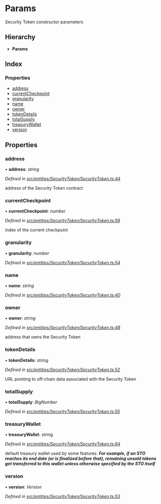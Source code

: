 # Params

Security Token constructor parameters

## Hierarchy

* **Params**

## Index

### Properties

* [address](../interfaces/_entities_securitytoken_securitytoken_.params.md#address)
* [currentCheckpoint](../interfaces/_entities_securitytoken_securitytoken_.params.md#currentcheckpoint)
* [granularity](../interfaces/_entities_securitytoken_securitytoken_.params.md#granularity)
* [name](../interfaces/_entities_securitytoken_securitytoken_.params.md#name)
* [owner](../interfaces/_entities_securitytoken_securitytoken_.params.md#owner)
* [tokenDetails](../interfaces/_entities_securitytoken_securitytoken_.params.md#tokendetails)
* [totalSupply](../interfaces/_entities_securitytoken_securitytoken_.params.md#totalsupply)
* [treasuryWallet](../interfaces/_entities_securitytoken_securitytoken_.params.md#treasurywallet)
* [version](../interfaces/_entities_securitytoken_securitytoken_.params.md#version)

## Properties

### address

• **address**: _string_

_Defined in_ [_src/entities/SecurityToken/SecurityToken.ts:44_](https://github.com/PolymathNetwork/polymath-sdk/blob/e8bbc1e/src/entities/SecurityToken/SecurityToken.ts#L44)

address of the Security Token contract

### currentCheckpoint

• **currentCheckpoint**: _number_

_Defined in_ [_src/entities/SecurityToken/SecurityToken.ts:59_](https://github.com/PolymathNetwork/polymath-sdk/blob/e8bbc1e/src/entities/SecurityToken/SecurityToken.ts#L59)

index of the current checkpoint

### granularity

• **granularity**: _number_

_Defined in_ [_src/entities/SecurityToken/SecurityToken.ts:54_](https://github.com/PolymathNetwork/polymath-sdk/blob/e8bbc1e/src/entities/SecurityToken/SecurityToken.ts#L54)

### name

• **name**: _string_

_Defined in_ [_src/entities/SecurityToken/SecurityToken.ts:40_](https://github.com/PolymathNetwork/polymath-sdk/blob/e8bbc1e/src/entities/SecurityToken/SecurityToken.ts#L40)

### owner

• **owner**: _string_

_Defined in_ [_src/entities/SecurityToken/SecurityToken.ts:48_](https://github.com/PolymathNetwork/polymath-sdk/blob/e8bbc1e/src/entities/SecurityToken/SecurityToken.ts#L48)

address that owns the Security Token

### tokenDetails

• **tokenDetails**: _string_

_Defined in_ [_src/entities/SecurityToken/SecurityToken.ts:52_](https://github.com/PolymathNetwork/polymath-sdk/blob/e8bbc1e/src/entities/SecurityToken/SecurityToken.ts#L52)

URL pointing to off-chain data associated with the Security Token

### totalSupply

• **totalSupply**: _BigNumber_

_Defined in_ [_src/entities/SecurityToken/SecurityToken.ts:55_](https://github.com/PolymathNetwork/polymath-sdk/blob/e8bbc1e/src/entities/SecurityToken/SecurityToken.ts#L55)

### treasuryWallet

• **treasuryWallet**: _string_

_Defined in_ [_src/entities/SecurityToken/SecurityToken.ts:64_](https://github.com/PolymathNetwork/polymath-sdk/blob/e8bbc1e/src/entities/SecurityToken/SecurityToken.ts#L64)

default treasury wallet used by some features. _**For example, if an STO reaches its end date \(or is finalized before that\), remaining unsold tokens get transferred to this wallet unless otherwise specified by the STO itself**_

### version

• **version**: _Version_

_Defined in_ [_src/entities/SecurityToken/SecurityToken.ts:53_](https://github.com/PolymathNetwork/polymath-sdk/blob/e8bbc1e/src/entities/SecurityToken/SecurityToken.ts#L53)

